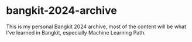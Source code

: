 # bangkit-2024-archive
This is my personal Bangkit 2024 archive, most of the content will be what I've learned in Bangkit, especially Machine Learning Path.
